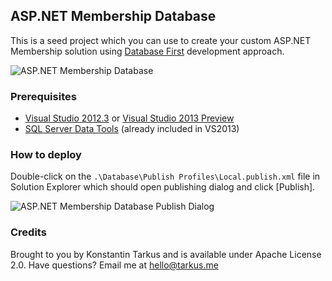 ## ASP.NET Membership Database

This is a seed project which you can use to create your custom ASP.NET Membership solution using
[Database First](http://msdn.microsoft.com/en-us/data/jj206878.aspx) development approach.

![ASP.NET Membership Database](http://i.imgur.com/whB1uCn.png)

### Prerequisites

 * [Visual Studio 2012.3](http://www.visualstudio.com) or [Visual Studio 2013 Preview](http://www.microsoft.com/visualstudio/eng/2013-preview#story-2013preview)
 * [SQL Server Data Tools](http://msdn.microsoft.com/en-us/data/tools.aspx) (already included in VS2013)

### How to deploy

Double-click on the ```.\Database\Publish Profiles\Local.publish.xml``` file in Solution Explorer which should open
publishing dialog and click [Publish].

![ASP.NET Membership Database Publish Dialog](http://i.imgur.com/QrT9MBp.png)

### Credits

Brought to you by Konstantin Tarkus and is available under Apache License 2.0. Have questions? Email me at
[hello@tarkus.me](mailto:hello@tarkus.me)